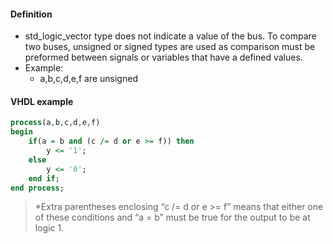 #### Definition
* std_logic_vector type does not indicate a value of the bus. To compare two buses, unsigned or signed types are used as comparison must be preformed between signals or variables that have a defined values.
* Example:
	* a,b,c,d,e,f are unsigned

#### VHDL example
```vhdl
process(a,b,c,d,e,f)
begin
	if(a = b and (c /= d or e >= f)) then
		y <= '1';
	else
		y <= '0';
	end if;
end process;
```
> *Extra parentheses enclosing “c /= d or e >= f” means that either one of these conditions and “a = b” must be true for the output to be at logic 1.